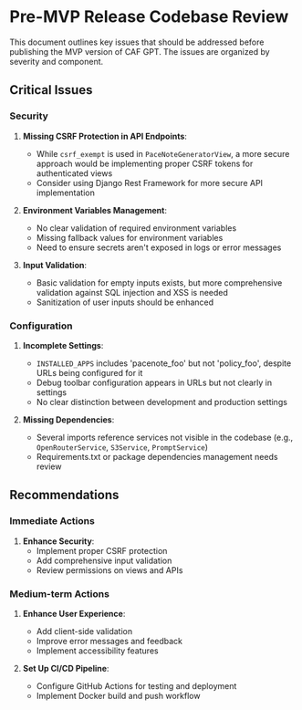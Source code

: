 # Pre-MVP Release Codebase Review

This document outlines key issues that should be addressed before publishing the MVP version of CAF GPT. The issues are organized by severity and component.

## Critical Issues

### Security

1. **Missing CSRF Protection in API Endpoints**: 
   - While `csrf_exempt` is used in `PaceNoteGeneratorView`, a more secure approach would be implementing proper CSRF tokens for authenticated views
   - Consider using Django Rest Framework for more secure API implementation

2. **Environment Variables Management**:
   - No clear validation of required environment variables
   - Missing fallback values for environment variables
   - Need to ensure secrets aren't exposed in logs or error messages

3. **Input Validation**:
   - Basic validation for empty inputs exists, but more comprehensive validation against SQL injection and XSS is needed
   - Sanitization of user inputs should be enhanced

### Configuration

1. **Incomplete Settings**:
   - `INSTALLED_APPS` includes 'pacenote_foo' but not 'policy_foo', despite URLs being configured for it
   - Debug toolbar configuration appears in URLs but not clearly in settings
   - No clear distinction between development and production settings

2. **Missing Dependencies**:
   - Several imports reference services not visible in the codebase (e.g., `OpenRouterService`, `S3Service`, `PromptService`)
   - Requirements.txt or package dependencies management needs review

## Recommendations

### Immediate Actions

1. **Enhance Security**:
   - Implement proper CSRF protection
   - Add comprehensive input validation
   - Review permissions on views and APIs


### Medium-term Actions


1. **Enhance User Experience**:
   - Add client-side validation
   - Improve error messages and feedback
   - Implement accessibility features

2. **Set Up CI/CD Pipeline**:
   - Configure GitHub Actions for testing and deployment
   - Implement Docker build and push workflow
